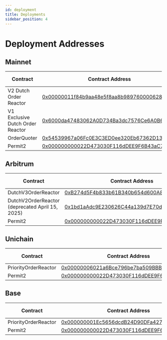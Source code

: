 ```yaml
---
id: deployment
title: Deployments
sidebar_position: 4
---
```

# Deployment Addresses

## Mainnet

| Contract | Contract Address | Source Code | Example Filler Implementation |
|-----------|------------------|----------------------|------------------------------|
| V2 Dutch Order Reactor | [0x00000011f84b9aa48e5f8aa8b9897600006289be](https://etherscan.io/address/0x00000011f84b9aa48e5f8aa8b9897600006289be) | [V2DutchOrderReactor](https://github.com/Uniswap/UniswapX/blob/main/src/reactors/V2DutchOrderReactor.sol) | [uniswapx_strategy](https://github.com/Uniswap/uniswapx-artemis/blob/main/src/strategies/uniswapx_strategy.rs)
| V1 Exclusive Dutch Order Reactor | [0x6000da47483062A0D734Ba3dc7576Ce6A0B645C4](https://etherscan.io/address/0x6000da47483062A0D734Ba3dc7576Ce6A0B645C4) | [ExclusiveDutchOrderReactor](https://github.com/Uniswap/UniswapX/blob/v1.0.0/src/reactors/ExclusiveDutchOrderReactor.sol) |
| OrderQuoter| [0x54539967a06Fc0E3C3ED0ee320Eb67362D13C5fF](https://etherscan.io/address/0x54539967a06Fc0E3C3ED0ee320Eb67362D13C5fF) | [OrderQuoter](https://github.com/Uniswap/UniswapX/blob/v1.0.0/src/OrderQuoter.sol)| N/A |
| Permit2| [0x000000000022D473030F116dDEE9F6B43aC78BA3](https://etherscan.io/address/0x000000000022D473030F116dDEE9F6B43aC78BA3) | [Permit2](https://github.com/Uniswap/permit2)| N/A|

## Arbitrum

| Contract | Contract Address | Source Code | Example Filler Implementation |
|-----------|------------------|----------------------|------------------------------|
| DutchV3OrderReactor | [0xB274d5F4b833b61B340b654d600A864fB604a87c](https://arbiscan.io/address/0xB274d5F4b833b61B340b654d600A864fB604a87c) | [V3DutchOrderReactor](https://github.com/Uniswap/UniswapX/blob/main/src/reactors/V3DutchOrderReactor.sol) | [dutchv3_strategy](https://github.com/Uniswap/uniswapx-artemis/blob/main/src/strategies/dutchv3_strategy.rs) |
| DutchV2OrderReactor (deprecated April 15, 2025) | [0x1bd1aAdc9E230626C44a139d7E70d842749351eb](https://arbiscan.io/address/0x1bd1aAdc9E230626C44a139d7E70d842749351eb) | [V2DutchOrderReactor](https://github.com/Uniswap/UniswapX/blob/main/src/reactors/V2DutchOrderReactor.sol) | [uniswapx_strategy](https://github.com/Uniswap/uniswapx-artemis/blob/main/src/strategies/uniswapx_strategy.rs) |
| Permit2| [0x000000000022D473030F116dDEE9F6B43aC78BA3](https://arbiscan.io/address/0x000000000022D473030F116dDEE9F6B43aC78BA3) | [Permit2](https://github.com/Uniswap/permit2)| N/A|

## Unichain

| Contract | Contract Address | Source Code | Example Filler Implementation |
|-----------|------------------|----------------------|------------------------------|
| PriorityOrderReactor | [0x00000006021a6Bce796be7ba509BBBA71e956e37](https://uniscan.xyz/address/0x00000006021a6Bce796be7ba509BBBA71e956e37) | [PriorityOrderReactor](https://github.com/Uniswap/UniswapX/blob/main/src/reactors/PriorityOrderReactor.sol) |  [priority_strategy](https://github.com/Uniswap/uniswapx-artemis/blob/main/src/strategies/priority_strategy.rs) |
| Permit2| [0x000000000022D473030F116dDEE9F6B43aC78BA3](https://uniscan.xyz/address/0x000000000022D473030F116dDEE9F6B43aC78BA3) | [Permit2](https://github.com/Uniswap/permit2)| N/A|

## Base

| Contract | Contract Address | Source Code | Example Filler Implementation |
|-----------|------------------|----------------------|------------------------------|
| PriorityOrderReactor  | [0x000000001Ec5656dcdB24D90DFa42742738De729](https://basescan.org/address/0x000000001Ec5656dcdB24D90DFa42742738De729) | [PriorityOrderReactor](https://github.com/Uniswap/UniswapX/blob/main/src/reactors/PriorityOrderReactor.sol) | [priority_strategy](https://github.com/Uniswap/uniswapx-artemis/blob/main/src/strategies/priority_strategy.rs) |
| Permit2| [0x000000000022D473030F116dDEE9F6B43aC78BA3](https://basescan.org/address/0x000000000022D473030F116dDEE9F6B43aC78BA3) | [Permit2](https://github.com/Uniswap/permit2)| N/A|